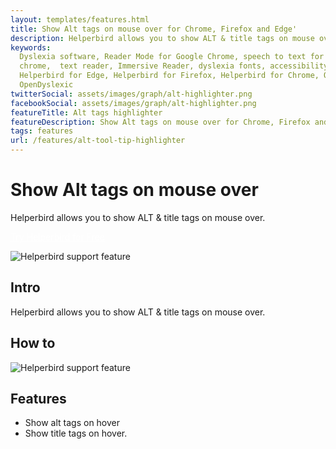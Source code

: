 ```yaml
---
layout: templates/features.html
title: Show Alt tags on mouse over for Chrome, Firefox and Edge'
description: Helperbird allows you to show ALT & title tags on mouse over.
keywords:
  Dyslexia software, Reader Mode for Google Chrome, speech to text for chrome, Text to speech for
  chrome,  text reader, Immersive Reader, dyslexia fonts, accessibility software, dyslexia software,
  Helperbird for Edge, Helperbird for Firefox, Helperbird for Chrome, Opendyslexic for Chrome,
  OpenDyslexic
twitterSocial: assets/images/graph/alt-highlighter.png
facebookSocial: assets/images/graph/alt-highlighter.png
featureTitle: Alt tags highlighter
featureDescription: Show Alt tags on mouse over for Chrome, Firefox and Edge
tags: features
url: /features/alt-tool-tip-highlighter
---
```


# Show Alt tags on mouse over

Helperbird allows you to show ALT & title tags on mouse over.

<a 
  class="px-8 py-3 border  text-base font-medium rounded-md text-white bg-indigo-600 hover:bg-indigo-700 " style="color: white;" 
  href="/pricing"> Try Helperbird for Free </a>

![Helperbird support feature](https://www.helperbird.com/assets/images/new/dyslexia-font/dyslexia-font.png)

## Intro

Helperbird allows you to show ALT & title tags on mouse over.

## How to

![Helperbird support feature](https://img.youtube.com/vi/QmFo0u4aIF4/sddefault.jpg)

## Features

- Show alt tags on hover
- Show title tags on hover.
